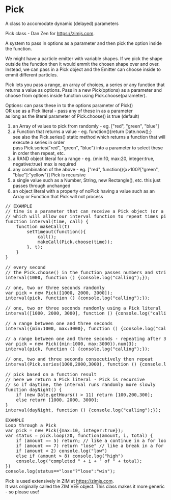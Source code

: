 # Pick
A class to accomodate dynamic (delayed) parameters

Pick class - Dan Zen for https://zimjs.com.

A system to pass in options as a parameter 
and then pick the option inside the function.

We might have a particle emitter with variable shapes.
If we pick the shape outside the function
then it would emmit the chosen shape over and over.
Instead, we can pass in a Pick object
and the Emitter can choose inside to emmit different particles.

Pick lets you pass a range, an array of choices, a series
or any function that returns a value as options.
Pass in a new Pick(options) as a parameter
and choose from options inside function
using Pick.choose(parameter).

Options: can pass these in to the options parameter of Pick() <br>
OR use as a Pick literal - pass any of these in as a parameter <br>
as long as the literal parameter of Pick.choose() is true (default)<br>

1. an Array of values to pick from randomly - eg. ["red", "green", "blue"]<br>
2. a Function that returns a value - eg. function(){return Date.now();}<br>
   see also the Pick.series() static method which returns a function that will execute a series in order<br>
   pass Pick.series("red", "green", "blue") into a parameter to select these in order then repeat, etc.<br>
3. a RAND object literal for a range - eg. {min:10, max:20, integer:true, negative:true} max is required<br>
4. any combination of the above - eg. ["red", function(){x>100?["green", "blue"]:"yellow"}] Pick is recursive<br>
5. a single value such as a Number, String, new Rectangle(), etc. this just passes through unchanged<br>
6. an object literal with a property of noPick having a value such as an Array or Function that Pick will not process<br>

<pre>
// EXAMPLE
// time is a parameter that can receive a Pick object (or a Pick object literal)
// which will allow our interval function to repeat times picked from the options
function interval(time, call) {
    function makeCall(t)
        setTimeout(function(){
            call();
            makeCall(Pick.choose(time));
        }, t);
    }
}

// every second 
// the Pick.choose() in the function passes numbers and strings through without change
interval(1000, function () {console.log("calling");});

// one, two or three seconds randomly
var pick = new Pick([1000, 2000, 3000]);
interval(pick, function () {console.log("calling");});

// one, two or three seconds randomly using a Pick literal
interval([1000, 2000, 3000], function () {console.log("calling");});

// a range between one and three seconds
interval({min:1000, max:3000}, function () {console.log("calling");});

// a range between one and three seconds - repeating after 3 choices
var pick = new Pick({min:1000, max:3000}).num(3);
interval(pick, function () {console.log("calling");});

// one, two and three seconds consecutively then repeat
interval(Pick.series(1000,2000,3000), function () {console.log("calling");});

// pick based on a function result
// here we return a Pick literal - Pick is recursive
// so if daytime, the interval runs randomly more slowly
function dayNight() {
    if (new Date.getHours() > 11) return [100,200,300];
    else return [1000, 2000, 3000];
}
interval(dayNight, function () {console.log("calling");});

EXAMPLE
Loop through a Pick
var pick = new Pick({max:10, integer:true});
var status = pick.loop(20, function(amount, i, total) {
    if (amount == 5) return; // like a continue in a for loop
    if (amount == 7) return "lose" // like a break in a for loop
    if (amount < 2) console.log("low")
    else if (amount > 8) console.log("high")
    console.log("completed " + i + " of " + total);
})
console.log(status=="lose"?"lose":"win");
</pre>

Pick is used extensively in ZIM at https://zimjs.com.  
It was originally called the ZIM VEE object. 
This class makes it more generic - so please use!

